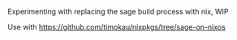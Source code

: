 Experimenting with replacing the sage build process with nix, WIP

Use with https://github.com/timokau/nixpkgs/tree/sage-on-nixos
